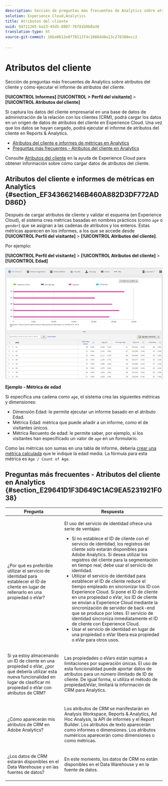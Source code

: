 ```yaml
---
description: Sección de preguntas más frecuentes de Analytics sobre atributos del cliente y cómo ejecutar el informe de atributos del cliente.
solution: Experience Cloud,Analytics
title: Atributos del cliente
uuid: 94721265-ba23-45d5-8807-76f81b0b8a30
translation-type: ht
source-git-commit: 16ba0b12e0f70112f4c10804d0a13c278388ecc2

---
```



# Atributos del cliente

Sección de preguntas más frecuentes de Analytics sobre atributos del cliente y cómo ejecutar el informe de atributos del cliente.

**[!UICONTROL Informes]** **[!UICONTROL &gt; Perfil del visitante]** &gt; **[!UICONTROL Atributos del cliente]**

Si captura los datos del cliente empresarial en una base de datos de administración de la relación con los clientes (CRM), podrá cargar los datos en un origen de datos de atributos del cliente en Experience Cloud. Una vez que los datos se hayan cargado, podrá ejecutar el informe de atributos del cliente en Reports &amp; Analytics.

* [Atributos del cliente e informes de métricas en Analytics ](/help/components/c-variables/dimensionslist/reports-customer-attributes.md#section_EF343662146B460A882D3DF772ADD86D)
* [Preguntas más frecuentes - Atributos del cliente en Analytics](/help/components/c-variables/dimensionslist/reports-customer-attributes.md#section_E29641D1F3D649C1AC9EA5231921F038)

Consulte [Atributos del cliente](https://marketing.adobe.com/resources/help/es_ES/mcloud/attributes.html) en la ayuda de Experience Cloud para obtener información sobre cómo cargar datos de atributos del cliente.

## Atributos del cliente e informes de métricas en Analytics {#section_EF343662146B460A882D3DF772ADD86D}

Después de cargar atributos de cliente y validar el esquema (en Experience Cloud), el sistema crea métricas basadas en nombres prácticos (como *`age`* o *`gender`*) que se asignan a las cadenas de atributos y los enteros. Estas métricas aparecen en los informes, a los que se accede desde **[!UICONTROL Perfil del visitante]** &gt; **[!UICONTROL Atributos del cliente]**.

Por ejemplo:

**[!UICONTROL Perfil del visitante]** &gt; **[!UICONTROL Atributos del cliente]** &gt; **[!UICONTROL Edad]**

![](assets/report_age.png)

**Ejemplo - Métrica de edad**

Si especifica una cadena como *`age`*, el sistema crea las siguientes métricas y dimensiones:

* Dimensión Edad: le permite ejecutar un informe basado en el atributo Edad.
* Métrica Edad: métrica que puede añadir a un informe, como el de visitantes únicos.
* Métrica Recuento de edad: le permite saber, por ejemplo, si los visitantes han especificado un valor de *`age`* en un formulario.

Como las métricas son sumas en una tabla de informe, debería [crear una métrica calculada](https://marketing.adobe.com/resources/help/es_ES/analytics/calcmetrics/) que le indique la edad media. La fórmula para esta métrica es `Age / Count of Age`.

## Preguntas más frecuentes - Atributos del cliente en Analytics {#section_E29641D1F3D649C1AC9EA5231921F038}

<table id="table_88631069013B408EBB0A810657662B36"> 
 <thead> 
  <tr> 
   <th colname="col1" class="entry"> Pregunta </th> 
   <th colname="col2" class="entry"> Respuesta </th> 
  </tr> 
 </thead>
 <tbody> 
  <tr> 
   <td colname="col1"> <p>¿Por qué es preferible utilizar el servicio de identidad para establecer el ID de cliente en lugar de rellenarlo en una propiedad o eVar? </p> </td> 
   <td colname="col2"> <p>El uso del servicio de identidad ofrece una serie de ventajas: </p> 
    <ul id="ul_5D3659604D43419F9CA5920B4F93728E"> 
     <li id="li_BA2EF0715C5A47EFAFA7191CFAD088A4">Si no establece el ID de cliente con el servicio de identidad, los registros del cliente solo estarán disponibles para Adobe Analytics. Si desea utilizar los registros del cliente para la segmentación en tiempo real, debe usar el servicio de identidad. </li> 
     <li id="li_228358684E474A298E39578D427BF932">Utilizar el servicio de identidad para establecer el ID de cliente reduce el tiempo empleado en sincronizar los ID con Experience Cloud. Si pone el ID de cliente en una propiedad o eVar, los ID de cliente se envían a Experience Cloud mediante la sincronización de servidor de back-end que se produce por lotes. El servicio de identidad sincroniza inmediatamente el ID de cliente con Experience Cloud. </li> 
     <li id="li_BCF28219E4014FCF9F747C3D8D270526"> Usar el servicio de identidad en lugar de una propiedad o eVar libera esa propiedad o eVar para otros usos. </li> 
    </ul> </td> 
  </tr> 
  <tr> 
   <td colname="col1"> <p>Si ya estoy almacenando un ID de cliente en una propiedad o eVar, ¿por qué debería utilizar esta nueva funcionalidad en lugar de clasificar mi propiedad o eVar con atributos de CRM? </p> </td> 
   <td colname="col2"> <p>Las propiedades o eVars están sujetas a limitaciones por superación únicas. El uso de esta funcionalidad puede aportar datos de atributos para un número ilimitado de ID de cliente. De igual forma, si utiliza el método de propiedad/eVar, limitará la información de CRM para Analytics. </p> </td> 
  </tr> 
  <tr> 
   <td colname="col1"> <p>¿Cómo aparecerán mis atributos de CRM en Adobe Analytics? </p> </td> 
   <td colname="col2"> <p>Los atributos de CRM se manifestarán en Analysis Workspace, Reports &amp; Analytics, Ad Hoc Analysis, la API de informes y el Report Builder. Los atributos de texto aparecerán como informes o dimensiones. Los atributos numéricos aparecerán como dimensiones o como métricas. </p> </td> 
  </tr> 
  <tr> 
   <td colname="col1"> <p>¿Los datos de CRM estarán disponibles en el Data Warehouse y en las fuentes de datos? </p> </td> 
   <td colname="col2"> <p>En este momento, los datos de CRM no están disponibles en el Data Warehouse y en la fuente de datos. </p> </td> 
  </tr> 
 </tbody> 
</table>

